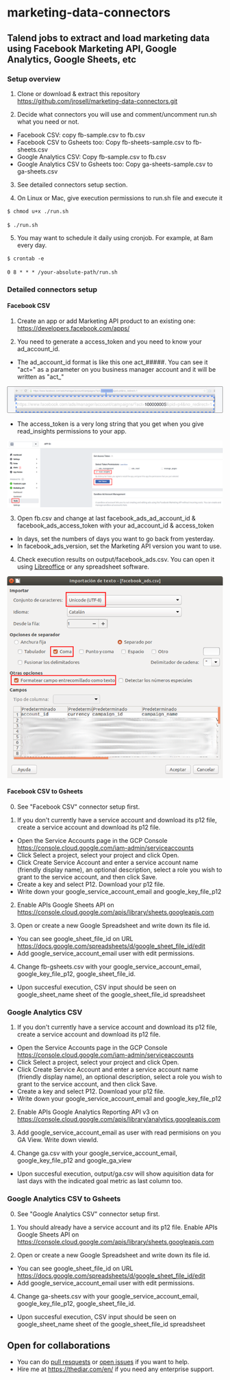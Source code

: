 # marketing-data-connectors
## Talend jobs to extract and load marketing data using Facebook Marketing API, Google Analytics, Google Sheets, etc

### Setup overview

1. Clone or download & extract this repository
https://github.com/jrosell/marketing-data-connectors.git

2. Decide what connectors you will use and comment/uncomment run.sh what you need or not.

- Facebook CSV: copy fb-sample.csv to fb.csv
- Facebook CSV to Gsheets too: Copy fb-sheets-sample.csv to fb-sheets.csv
- Google Analytics CSV: Copy fb-sample.csv to fb.csv
- Google Analytics CSV to Gsheets too: Copy ga-sheets-sample.csv to ga-sheets.csv

3. See detailed connectors setup section.

4. On Linux or Mac, give execution permissions to run.sh file and execute it
```
$ chmod u+x ./run.sh

$ ./run.sh
```
5. You may want to schedule it daily using cronjob. For example, at 8am every day.
```
$ crontab -e

0 8 * * * /your-absolute-path/run.sh
```

### Detailed connectors setup

#### Facebook CSV
1. Create an app or add Marketing API product to an existing one: https://developers.facebook.com/apps/

2. You need to generate a access_token and you need to know your ad_account_id. 

- The ad_account_id format is like this one act_#####. You can see it "act=" as a parameter on you business manager account and it will be written as "act_"

![ad_account_id](docs/ad_account_id.png)

- The access_token is a very long string that you get when you give read_insights permissions to your app.

![access_token](docs/access_token.png)

3. Open fb.csv and change at last facebook_ads_ad_account_id & facebook_ads_access_token with your ad_account_id & access_token
- In days, set the numbers of days you want to go back from yesterday.
- In facebook_ads_version, set the Marketing API version you want to use.

4. Check execution results on output/facebook_ads.csv. You can open it using [Libreoffice](https://www.libreoffice.org/) or any spreadsheet software.

![libreoffice_csv](docs/libreoffice_csv.png)


#### Facebook CSV to Gsheets

0. See "Facebook CSV" connector setup first.

1. If you don't currently have a service account and download its p12 file, create a service account and download its p12 file.
- Open the Service Accounts page in the GCP Console https://console.cloud.google.com/iam-admin/serviceaccounts
- Click Select a project, select your project and click Open.
- Click Create Service Account and enter a service account name (friendly display name), an optional description, select a role you wish to grant to the service account, and then click Save.
- Create a key and select P12. Download your p12 file.
- Write down your google_service_account_email and google_key_file_p12

2. Enable APIs Google Sheets API on https://console.cloud.google.com/apis/library/sheets.googleapis.com

3. Open or create a new Google Spreadsheet and write down its file id.
- You can see google_sheet_file_id on URL https://docs.google.com/spreadsheets/d/google_sheet_file_id/edit
- Add google_service_account_email user with edit permissions.

4. Change fb-gsheets.csv with your google_service_account_email, google_key_file_p12, google_sheet_file_id.
- Upon succesful execution, CSV input should be seen on google_sheet_name sheet of the google_sheet_file_id spreadsheet 

### Google Analytics CSV

1. If you don't currently have a service account and download its p12 file, create a service account and download its p12 file.
- Open the Service Accounts page in the GCP Console https://console.cloud.google.com/iam-admin/serviceaccounts
- Click Select a project, select your project and click Open.
- Click Create Service Account and enter a service account name (friendly display name), an optional description, select a role you wish to grant to the service account, and then click Save.
- Create a key and select P12. Download your p12 file.
- Write down your google_service_account_email and google_key_file_p12

2. Enable APIs Google Analytics Reporting API v3 on https://console.cloud.google.com/apis/library/analytics.googleapis.com

3. Add google_service_account_email as user with read permisions on you GA View. Write down viewId.

4. Change ga.csv with your google_service_account_email, google_key_file_p12 and google_ga_view
- Upon succesful execution, output/ga.csv will show aquisition data for last days with the indicated goal metric as last column too.

### Google Analytics CSV to Gsheets

0. See "Google Analytics CSV" connector setup first.

1. You should already have a service account and its p12 file. Enable APIs Google Sheets API on https://console.cloud.google.com/apis/library/sheets.googleapis.com

3. Open or create a new Google Spreadsheet and write down its file id.
- You can see google_sheet_file_id on URL https://docs.google.com/spreadsheets/d/google_sheet_file_id/edit
- Add google_service_account_email user with edit permissions.

4. Change ga-sheets.csv with your google_service_account_email, google_key_file_p12, google_sheet_file_id.
- Upon succesful execution, CSV input should be seen on google_sheet_name sheet of the google_sheet_file_id spreadsheet 


## Open for collaborations
- You can do [pull resquests](https://github.com/jrosell/marketing-data-connectors/pulls) or [open issues](https://github.com/jrosell/marketing-data-connectors/issues) if you want to help.
- Hire me at https://thediar.com/en/ if you need any enterprise support.